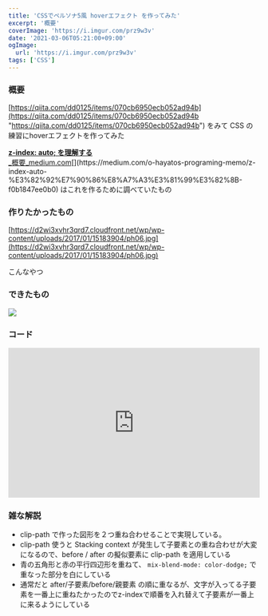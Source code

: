```yaml
---
title: 'CSSでペルソナ5風 hoverエフェクト を作ってみた'
excerpt: '概要'
coverImage: 'https://i.imgur.com/prz9w3v'
date: '2021-03-06T05:21:00+09:00'
ogImage:
  url: 'https://i.imgur.com/prz9w3v'
tags: ['CSS']
---
```



### 概要

[https://qiita.com/dd0125/items/070cb6950ecb052ad94b](https://qiita.com/dd0125/items/070cb6950ecb052ad94b "https://qiita.com/dd0125/items/070cb6950ecb052ad94b") をみて CSS の練習にhoverエフェクトを作ってみた

[**z-index: auto; を理解する**  
_概要_medium.com](https://medium.com/o-hayatos-programing-memo/z-index-auto-%E3%82%92%E7%90%86%E8%A7%A3%E3%81%99%E3%82%8B-f0b1847ee0b0 "https://medium.com/o-hayatos-programing-memo/z-index-auto-%E3%82%92%E7%90%86%E8%A7%A3%E3%81%99%E3%82%8B-f0b1847ee0b0")[](https://medium.com/o-hayatos-programing-memo/z-index-auto-%E3%82%92%E7%90%86%E8%A7%A3%E3%81%99%E3%82%8B-f0b1847ee0b0) はこれを作るために調べていたもの

### 作りたかったもの

[https://d2wi3xvhr3qrd7.cloudfront.net/wp/wp-content/uploads/2017/01/15183904/ph06.jpg](https://d2wi3xvhr3qrd7.cloudfront.net/wp/wp-content/uploads/2017/01/15183904/ph06.jpg)

こんなやつ

### できたもの

![](https://i.imgur.com/3Nqvan2.gif)

### コード
<iframe height="300" style="width: 100%;" scrolling="no" title="ペルソナ5風 hoverエフェクト" src="https://codepen.io/o-hayato/embed/WNoKLMg?default-tab=html%2Cresult" frameborder="no" loading="lazy" allowtransparency="true" allowfullscreen="true">
  See the Pen <a href="https://codepen.io/o-hayato/pen/WNoKLMg">
  ペルソナ5風 hoverエフェクト</a> by o-hayato (<a href="https://codepen.io/o-hayato">@o-hayato</a>)
  on <a href="https://codepen.io">CodePen</a>.
</iframe>

### 雑な解説

*   clip-path で作った図形を２つ重ね合わせることで実現している。
*   clip-path 使うと Stacking context が発生して子要素との重ね合わせが大変になるので、before / after の擬似要素に clip-path を適用している
*   青の五角形と赤の平行四辺形を重ねて、 `mix-blend-mode: color-dodge;` で重なった部分を白にしている
*   通常だと after/子要素/before/親要素 の順に重なるが、文字が入ってる子要素を一番上に重ねたかったのでz-indexで順番を入れ替えて子要素が一番上に来るようにしている